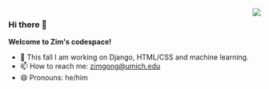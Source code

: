 <img align="right" src="https://github-readme-stats.vercel.app/api?username=ZimG386&show_icons=true&icon_color=767161&text_color=191320&bg_color=ffffff&hide_title=true"/>

### Hi there 👋
 **Welcome to Zim's codespace!**
- 🔭 This fall I am working on Django, HTML/CSS and machine learning. 
- 📫 How to reach me: zimgong@umich.edu
- 😄 Pronouns: he/him
